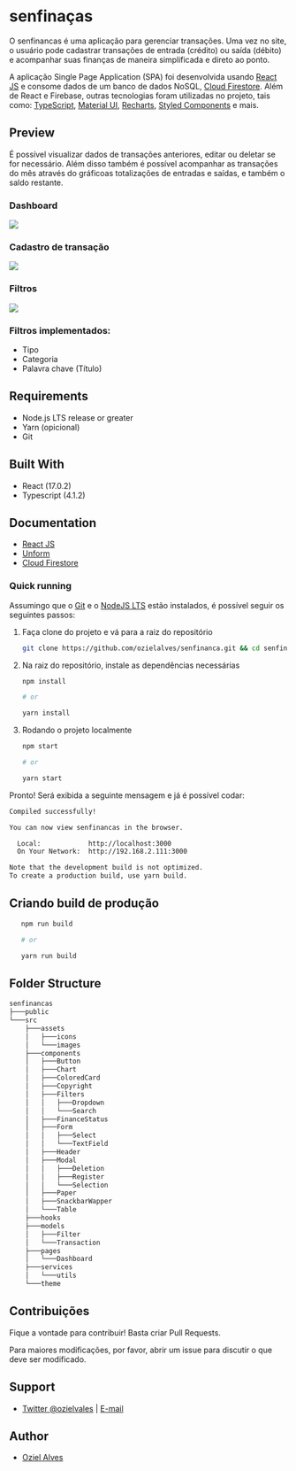 # senfinaças

O senfinancas é uma aplicação para gerenciar transações. Uma vez no site, o usuário pode cadastrar transações de entrada (crédito) ou saída (débito) e acompanhar suas finanças de maneira simplificada e direto ao ponto.

A aplicação Single Page Application (SPA) foi desenvolvida usando [React JS](https://pt-br.reactjs.org/) e consome dados de um banco de dados NoSQL, [Cloud Firestore](https://firebase.google.com/docs/firestore). Além de React e Firebase, outras tecnologias foram utilizadas no projeto, tais como: [TypeScript](https://www.typescriptlang.org/), [Material UI](https://material-ui.com/), [Recharts](https://recharts.org/en-US/), [Styled Components](https://styled-components.com/) e mais.
## Preview

É possível visualizar dados de transações anteriores, editar ou deletar se for necessário. Além disso também é possível acompanhar as transações do mês através do gráficoas totalizações de entradas e saídas, e também o saldo restante.

### **Dashboard**

<img src="src/assets/images/senfincanca-home.PNG"/>

### **Cadastro de transação**

<img src="src/assets/images/senfincanca-cadastro.PNG"/>

### **Filtros**

<img src="src/assets/images/senfincanca-filtros.PNG"/>

### Filtros implementados:

- Tipo
- Categoria
- Palavra chave (Título)

## Requirements

- Node.js LTS release or greater
- Yarn (opicional)
- Git

## Built With

- React (17.0.2)
- Typescript (4.1.2)

## Documentation

- [React JS](https://reactnative.dev/docs/environment-setup)
- [Unform](https://unform.dev)
- [Cloud Firestore](https://firebase.google.com/docs/firestore)

### Quick running

Assumingo que o [Git](https://git-scm.com/) e o [NodeJS LTS](https://nodejs.org/en/) estão instalados, é possível seguir os seguintes passos:

1. Faça clone do projeto e vá para a raiz do repositório

   ```bash
   git clone https://github.com/ozielalves/senfinanca.git && cd senfinanca/
   ```

2. Na raiz do repositório, instale as dependências necessárias

   ```bash
   npm install

   # or

   yarn install
   ```

3. Rodando o projeto localmente

   ```bash
   npm start

   # or

   yarn start
   ```

Pronto! Será exibida a seguinte mensagem e já é possível codar:

```bash
Compiled successfully!

You can now view senfinancas in the browser.     

  Local:            http://localhost:3000        
  On Your Network:  http://192.168.2.111:3000    

Note that the development build is not optimized.
To create a production build, use yarn build.
```

## Criando build de produção

```bash
   npm run build

   # or

   yarn run build
```

## Folder Structure

```bash
senfinancas
├───public
└───src
    ├───assets
    │   ├───icons
    │   └───images
    ├───components
    │   ├───Button
    │   ├───Chart
    │   ├───ColoredCard
    │   ├───Copyright
    │   ├───Filters
    │   │   ├───Dropdown
    │   │   └───Search
    │   ├───FinanceStatus
    │   ├───Form
    │   │   ├───Select
    │   │   └───TextField
    │   ├───Header
    │   ├───Modal
    │   │   ├───Deletion
    │   │   ├───Register
    │   │   └───Selection
    │   ├───Paper
    │   ├───SnackbarWapper
    │   └───Table
    ├───hooks
    ├───models
    │   ├───Filter
    │   └───Transaction
    ├───pages
    │   └───Dashboard
    ├───services
    │   └───utils
    └───theme
```

## Contribuições

Fique a vontade para contribuir! Basta criar Pull Requests.

Para maiores modificações, por favor, abrir um issue para discutir o que deve ser modificado.

## Support

- [Twitter @ozielvales](https://twitter.com/ozielvales) | [E-mail](mailto:ozielalves7@gmail.com)

## Author

- [Oziel Alves](https://github.com/ozielalves)
